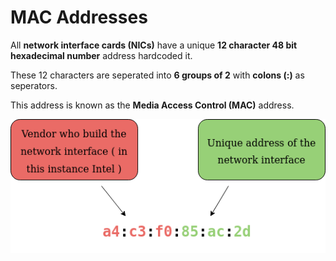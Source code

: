 # MAC Addresses

All **network interface cards (NICs)** have a unique  **12 character 48 bit hexadecimal number** address hardcoded it.

These 12 characters are seperated into **6 groups of 2** with **colons (:)** as seperators.

This address is known as the **Media Access Control (MAC)** address.

[![MAC Address][1]][1]

[1]: ../images/networking/mac_address.png (mac_address.png)